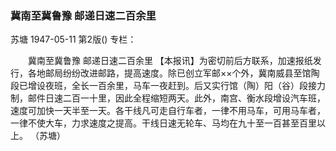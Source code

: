 ### 冀南至冀鲁豫  邮递日速二百余里
苏塘
1947-05-11
第2版()
专栏：

　　冀南至冀鲁豫
    邮递日速二百余里
    【本报讯】为密切前后方联系，加速报纸发行，各地邮局纷纷改进邮路，提高速度。除已创立军邮××个外，冀南威县至馆陶段已增设夜班，全长一百余里，马车一夜赶到。后又实行馆（陶）阳（谷）段接力制，邮件日速二百一十里，因此全程缩短两天。此外，南宫、衡水段增设汽车班，速度可加快一天半至一天。各干线凡可走自行车者，一律不用马车，可用马车者，一律不使大车，力求速度之提高。干线日速无轮车、马均在九十至一百甚至百里以上。
                                                      （苏塘）
